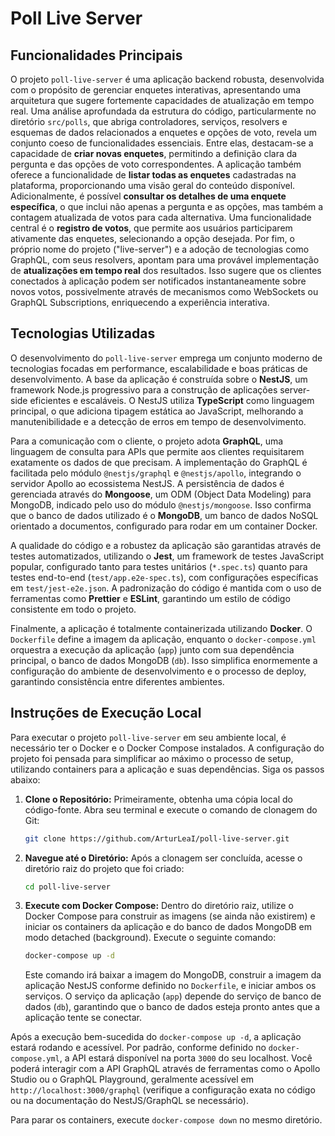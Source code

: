 # Poll Live Server
## Funcionalidades Principais

O projeto `poll-live-server` é uma aplicação backend robusta, desenvolvida com o propósito de gerenciar enquetes interativas, apresentando uma arquitetura que sugere fortemente capacidades de atualização em tempo real. Uma análise aprofundada da estrutura do código, particularmente no diretório `src/polls`, que abriga controladores, serviços, resolvers e esquemas de dados relacionados a enquetes e opções de voto, revela um conjunto coeso de funcionalidades essenciais. Entre elas, destacam-se a capacidade de **criar novas enquetes**, permitindo a definição clara da pergunta e das opções de voto correspondentes. A aplicação também oferece a funcionalidade de **listar todas as enquetes** cadastradas na plataforma, proporcionando uma visão geral do conteúdo disponível. Adicionalmente, é possível **consultar os detalhes de uma enquete específica**, o que inclui não apenas a pergunta e as opções, mas também a contagem atualizada de votos para cada alternativa. Uma funcionalidade central é o **registro de votos**, que permite aos usuários participarem ativamente das enquetes, selecionando a opção desejada. Por fim, o próprio nome do projeto ("live-server") e a adoção de tecnologias como GraphQL, com seus resolvers, apontam para uma provável implementação de **atualizações em tempo real** dos resultados. Isso sugere que os clientes conectados à aplicação podem ser notificados instantaneamente sobre novos votos, possivelmente através de mecanismos como WebSockets ou GraphQL Subscriptions, enriquecendo a experiência interativa.



## Tecnologias Utilizadas

O desenvolvimento do `poll-live-server` emprega um conjunto moderno de tecnologias focadas em performance, escalabilidade e boas práticas de desenvolvimento. A base da aplicação é construída sobre o **NestJS**, um framework Node.js progressivo para a construção de aplicações server-side eficientes e escaláveis. O NestJS utiliza **TypeScript** como linguagem principal, o que adiciona tipagem estática ao JavaScript, melhorando a manutenibilidade e a detecção de erros em tempo de desenvolvimento.

Para a comunicação com o cliente, o projeto adota **GraphQL**, uma linguagem de consulta para APIs que permite aos clientes requisitarem exatamente os dados de que precisam. A implementação do GraphQL é facilitada pelo módulo `@nestjs/graphql` e `@nestjs/apollo`, integrando o servidor Apollo ao ecossistema NestJS. A persistência de dados é gerenciada através do **Mongoose**, um ODM (Object Data Modeling) para MongoDB, indicado pelo uso do módulo `@nestjs/mongoose`. Isso confirma que o banco de dados utilizado é o **MongoDB**, um banco de dados NoSQL orientado a documentos, configurado para rodar em um container Docker.

A qualidade do código e a robustez da aplicação são garantidas através de testes automatizados, utilizando o **Jest**, um framework de testes JavaScript popular, configurado tanto para testes unitários (`*.spec.ts`) quanto para testes end-to-end (`test/app.e2e-spec.ts`), com configurações específicas em `test/jest-e2e.json`. A padronização do código é mantida com o uso de ferramentas como **Prettier** e **ESLint**, garantindo um estilo de código consistente em todo o projeto.

Finalmente, a aplicação é totalmente containerizada utilizando **Docker**. O `Dockerfile` define a imagem da aplicação, enquanto o `docker-compose.yml` orquestra a execução da aplicação (`app`) junto com sua dependência principal, o banco de dados MongoDB (`db`). Isso simplifica enormemente a configuração do ambiente de desenvolvimento e o processo de deploy, garantindo consistência entre diferentes ambientes.



## Instruções de Execução Local

Para executar o projeto `poll-live-server` em seu ambiente local, é necessário ter o Docker e o Docker Compose instalados. A configuração do projeto foi pensada para simplificar ao máximo o processo de setup, utilizando containers para a aplicação e suas dependências. Siga os passos abaixo:

1.  **Clone o Repositório:** Primeiramente, obtenha uma cópia local do código-fonte. Abra seu terminal e execute o comando de clonagem do Git:
    ```bash
    git clone https://github.com/ArturLeaI/poll-live-server.git
    ```
2.  **Navegue até o Diretório:** Após a clonagem ser concluída, acesse o diretório raiz do projeto que foi criado:
    ```bash
    cd poll-live-server
    ```
3.  **Execute com Docker Compose:** Dentro do diretório raiz, utilize o Docker Compose para construir as imagens (se ainda não existirem) e iniciar os containers da aplicação e do banco de dados MongoDB em modo detached (background). Execute o seguinte comando:
    ```bash
    docker-compose up -d
    ```
    Este comando irá baixar a imagem do MongoDB, construir a imagem da aplicação NestJS conforme definido no `Dockerfile`, e iniciar ambos os serviços. O serviço da aplicação (`app`) depende do serviço de banco de dados (`db`), garantindo que o banco de dados esteja pronto antes que a aplicação tente se conectar.

Após a execução bem-sucedida do `docker-compose up -d`, a aplicação estará rodando e acessível. Por padrão, conforme definido no `docker-compose.yml`, a API estará disponível na porta `3000` do seu localhost. Você poderá interagir com a API GraphQL através de ferramentas como o Apollo Studio ou o GraphQL Playground, geralmente acessível em `http://localhost:3000/graphql` (verifique a configuração exata no código ou na documentação do NestJS/GraphQL se necessário).

Para parar os containers, execute `docker-compose down` no mesmo diretório.
